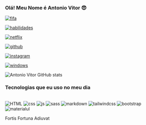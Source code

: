 ### Olá! Meu Nome é Antonio Vitor 😎

[![fifa](https://img.shields.io/badge/FIFA-B7312F?style=for-the-badge&logo=fifa&logoColor=white)]()

[![habilidades](https://img.shields.io/badge/Xbox-107C10?style=for-the-badge&logo=xbox&logoColor=white)]()

[![netflix](https://img.shields.io/badge/Netflix-E50914?style=for-the-badge&logo=netflix&logoColor=white)]()

[![github](https://img.shields.io/badge/GitHub-100000?style=for-the-badge&logo=github&logoColor=white)]()

[![instagram](https://img.shields.io/badge/Instagram-E4405F?style=for-the-badge&logo=instagram&logoColor=white)]()

[![windows](https://img.shields.io/badge/Windows-0078D6?style=for-the-badge&logo=windows&logoColor=white)]()

![Antonio Vitor GitHub stats](https://github-readme-stats.vercel.app/api?username=antoniovitor&show_icons=true&theme=onedark)

### Tecnologias que eu uso no meu dia

<div style="display: inline_block"><br/>
    <img align="center" alt="HTML" src="https://img.shields.io/badge/HTML5-E34F26?style=for-the-badge&logo=html5&logoColor=white">
    <img align="center" alt="css" src="https://img.shields.io/badge/CSS3-1572B6?style=for-the-badge&logo=css3&logoColor=white">
    <img align="center" alt="js" src="https://img.shields.io/badge/JavaScript-323330?style=for-the-badge&logo=javascript&logoColor=F7DF1E">
    <img align="center" alt="sass" src="https://img.shields.io/badge/Sass-CC6699?style=for-the-badge&logo=sass&logoColor=white">
    <img align="center" alt="markdown" src="https://img.shields.io/badge/Markdown-000000?style=for-the-badge&logo=markdown&logoColor=white">
    <img align="center" alt="tailwindcss" src="https://img.shields.io/badge/Tailwind_CSS-38B2AC?style=for-the-badge&logo=tailwind-css&logoColor=white">
    <img align="center" alt="bootstrap" src="https://img.shields.io/badge/Bootstrap-563D7C?style=for-the-badge&logo=bootstrap&logoColor=white">
    <img align="center" alt="materialul" src="https://img.shields.io/badge/Material--UI-0081CB?style=for-the-badge&logo=material-ui&logoColor=white">
</div>

Fortis Fortuna Adiuvat
